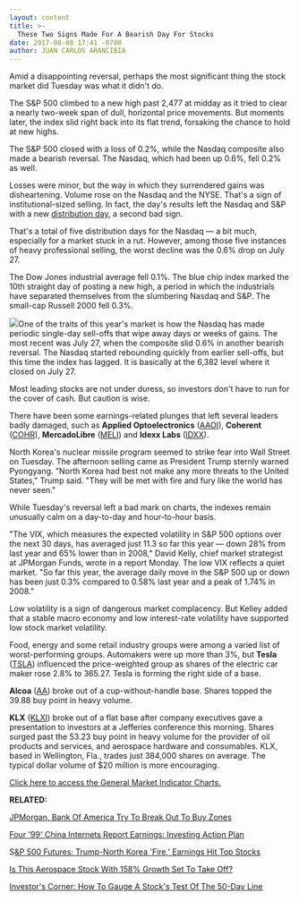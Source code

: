 ```yaml
---
layout: content
title: >-
  These Two Signs Made For A Bearish Day For Stocks
date: 2017-08-08 17:41 -0700
author: JUAN CARLOS ARANCIBIA
---
```






Amid a disappointing reversal, perhaps the most significant thing the stock market did Tuesday was what it didn't do.




The S&P 500 climbed to a new high past 2,477 at midday as it tried to clear a nearly two-week span of dull, horizontal price movements. But moments later, the index slid right back into its flat trend, forsaking the chance to hold at new highs.


The S&P 500 closed with a loss of 0.2%, while the Nasdaq composite also made a bearish reversal. The Nasdaq, which had been up 0.6%, fell 0.2% as well.


Losses were minor, but the way in which they surrendered gains was disheartening. Volume rose on the Nasdaq and the NYSE. That's a sign of institutional-sized selling. In fact, the day's results left the Nasdaq and S&P with a new [distribution day](http://education.investors.com/lesson.aspx?id=735759&sourceid=735764), a second bad sign.


That's a total of five distribution days for the Nasdaq — a bit much, especially for a market stuck in a rut. However, among those five instances of heavy professional selling, the worst decline was the 0.6% drop on July 27.


The Dow Jones industrial average fell 0.1%. The blue chip index marked the 10th straight day of posting a new high, a period in which the industrials have separated themselves from the slumbering Nasdaq and S&P. The small-cap Russell 2000 fell 0.3%.


![](https://www.investors.com/wp-content/uploads/2017/08/MP_5x3_080817.png)One of the traits of this year's market is how the Nasdaq has made periodic single-day sell-offs that wipe away days or weeks of gains. The most recent was July 27, when the composite slid 0.6% in another bearish reversal. The Nasdaq started rebounding quickly from earlier sell-offs, but this time the index has lagged. It is basically at the 6,382 level where it closed on July 27.


Most leading stocks are not under duress, so investors don't have to run for the cover of cash. But caution is wise.


There have been some earnings-related plunges that left several leaders badly damaged, such as **Applied Optoelectronics** ([AAOI](https://research.investors.com/quote.aspx?symbol=AAOI)), **Coherent** ([COHR](https://research.investors.com/quote.aspx?symbol=COHR)), **MercadoLibre** ([MELI](https://research.investors.com/quote.aspx?symbol=MELI)) and **Idexx Labs** ([IDXX](https://research.investors.com/quote.aspx?symbol=IDXX)).


North Korea's nuclear missile program seemed to strike fear into Wall Street on Tuesday. The afternoon selling came as President Trump sternly warned Pyongyang. "North Korea had best not make any more threats to the United States," Trump said. "They will be met with fire and fury like the world has never seen."


While Tuesday's reversal left a bad mark on charts, the indexes remain unusually calm on a day-to-day and hour-to-hour basis.


"The VIX, which measures the expected volatility in S&P 500 options over the next 30 days, has averaged just 11.3 so far this year — down 28% from last year and 65% lower than in 2008," David Kelly, chief market strategist at JPMorgan Funds, wrote in a report Monday. The low VIX reflects a quiet market. "So far this year, the average daily move in the S&P 500 up or down has been just 0.3% compared to 0.58% last year and a peak of 1.74% in 2008."


Low volatility is a sign of dangerous market complacency. But Kelley added that a stable macro economy and low interest-rate volatility have supported low stock market volatility.



Food, energy and some retail industry groups were among a varied list of worst-performing groups. Automakers were up more than 3%, but **Tesla** ([TSLA](https://research.investors.com/quote.aspx?symbol=TSLA)) influenced the price-weighted group as shares of the electric car maker rose 2.8% to 365.27. Tesla is forming the right side of a base.


**Alcoa** ([AA](https://research.investors.com/quote.aspx?symbol=AA)) broke out of a cup-without-handle base. Shares topped the 39.88 buy point in heavy volume.


**KLX** ([KLXI](https://research.investors.com/quote.aspx?symbol=KLXI)) broke out of a flat base after company executives gave a presentation to investors at a Jefferies conference this morning. Shares surged past the 53.23 buy point in heavy volume for the provider of oil products and services, and aerospace hardware and consumables. KLX, based in Wellington, Fla., trades just 384,000 shares on average. The typical dollar volume of $20 million is more encouraging.


[Click here to access the General Market Indicator Charts.](https://www.investors.com/wp-content/uploads/2017/08/IBD0808152506GMI.pdf)


**RELATED:**


[JPMorgan, Bank Of America Try To Break Out To Buy Zones](https://www.investors.com/news/jpmorgan-breaks-out-into-buy-zone-bank-of-america-near-entry/)


[Four '99' China Internets Report Earnings: Investing Action Plan](https://www.investors.com/research/investing-action-plan/4-red-hot-china-internets-to-report-investing-action-plan/)


S[&P 500 Futures: Trump-North Korea 'Fire,' Earnings Hit Top Stocks](https://www.investors.com/market-trend/stock-market-today/sp-500-futures-trump-north-korea-fire-earnings-hit-top-stocks/)


[Is This Aerospace Stock With 158% Growth Set To Take Off?](https://www.investors.com/research/ibd-stock-analysis/this-aerospace-stock-with-158-growth-may-soon-take-off/)


[Investor's Corner: How To Gauge A Stock's Test Of The 50-Day Line](https://www.investors.com/how-to-invest/investors-corner/palo-alto-vs-apple-why-not-every-break-of-support-is-a-sell-signal/)




